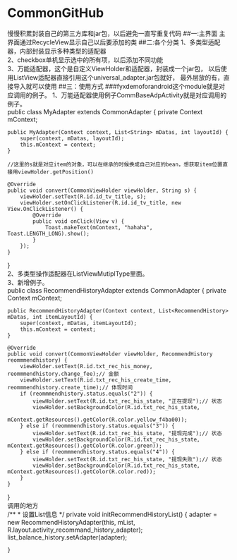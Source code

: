 # CommonGitHub
慢慢积累封装自己的第三方库和jar包，以后避免一直写重复代码
##一:主界面
主界面通过RecycleView显示自己以后要添加的类
##二:各个分类
1、多类型适配器，内部封装显示多种类型的适配器<br>
2、checkbox单机显示选中的所有项，以后添加不同功能<br>
3、万能适配器，这个是自定义ViewHolder和适配器，封装成一个jar包，
以后使用ListView适配器直接引用这个universal_adapter.jar包就好，
最外层放的有，直接导入就可以使用
##三：使用方式
###fyxdemoforandroid这个module就是对应调用的例子。
1、万能适配器使用例子CommBaseAdpActivity就是对应调用的例子。<br>
public class MyAdapter extends CommonAdapter<String> {
    private Context mContext;

    public MyAdapter(Context context, List<String> mDatas, int layoutId) {
        super(context, mDatas, layoutId);
        this.mContext = context;
    }

    //这里的s就是对应item的对象，可以在继承的时候换成自己对应的bean，想获取item位置直接用viewHolder.getPosition()
  
    @Override
    public void convert(CommonViewHolder viewHolder, String s) {
        viewHolder.setText(R.id.id_tv_title, s);
        viewHolder.setOnClickListener(R.id.id_tv_title, new View.OnClickListener() {
            @Override
            public void onClick(View v) {
                Toast.makeText(mContext, "hahaha", Toast.LENGTH_LONG).show();
            }
        });
    }
}
<br>
2、多类型操作适配器在ListViewMutiplType里面。<br>
3、新增例子。<br>
public class RecommendHistoryAdapter extends CommonAdapter<RecommendHistory> {
	private Context mContext;

	public RecommendHistoryAdapter(Context context, List<RecommendHistory> mDatas, int itemLayoutId) {
		super(context, mDatas, itemLayoutId);
		this.mContext = context;
	}

	@Override
	public void convert(CommonViewHolder viewHolder, RecommendHistory reommmendhistory) {
		viewHolder.setText(R.id.txt_rec_his_money, reommmendhistory.change_fee);// 金额
		viewHolder.setText(R.id.txt_rec_his_create_time, reommmendhistory.create_time);// 体现时间
		if (reommmendhistory.status.equals("2")) {
			viewHolder.setText(R.id.txt_rec_his_state, "正在提现");// 状态
			viewHolder.setBackgroundColor(R.id.txt_rec_his_state,
					mContext.getResources().getColor(R.color.yellow_f4ba00));
		} else if (reommmendhistory.status.equals("3")) {
			viewHolder.setText(R.id.txt_rec_his_state, "提现完成");// 状态
			viewHolder.setBackgroundColor(R.id.txt_rec_his_state, mContext.getResources().getColor(R.color.green));
		} else if (reommmendhistory.status.equals("4")) {
			viewHolder.setText(R.id.txt_rec_his_state, "提现失败");// 状态
			viewHolder.setBackgroundColor(R.id.txt_rec_his_state, mContext.getResources().getColor(R.color.red));
		}
	}

}
<br>
调用的地方<br>
	/**
	 * 设置List信息
	 */
	private void initRecommendHistoryList() {
		adapter = new RecommendHistoryAdapter(this, mList, R.layout.activity_recommand_history_adapter);
		list_balance_history.setAdapter(adapter);
		
	}

